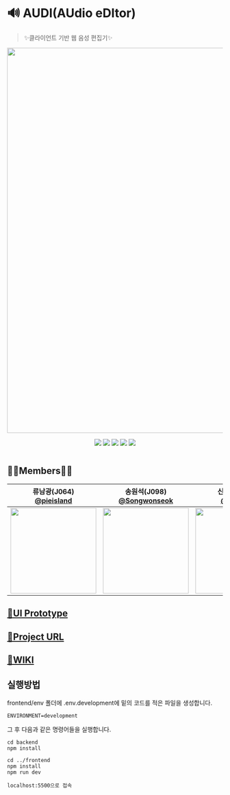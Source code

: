 # 🔊 AUDI(AUdio eDItor)
> ✨클라이언트 기반 웹 음성 편집기✨

<div style="width:100%; display:flex; flex-direction: column; justify-content:center; align-items: center;">
  <img src="https://ifh.cc/g/PIGVGZ.png" width=900/>
   <p align-"center">
    <img src="https://img.shields.io/badge/javascript-ES6+-yellow?logo=javascript"/>
    <img src="https://img.shields.io/badge/typescript-v4.0.2-blue?logo=typescript&logoColor=007ACC" />
    <img src="https://img.shields.io/badge/node.js-v15.2.1-green?logo=node.js"/>
    <img src="https://img.shields.io/badge/mysql-v5.7.32-blue?logo=mysql"/>
    <img src="https://img.shields.io/badge/SQLite-v3.33.0-003B57?logo=SQLite&logoColor=003B57"/>
   </p>
</div>

## 👩‍💻Members👨‍💻

|           류남광(J064)<br/>[@pieisland](https://github.com/pieisland)          | 송원석(J098)<br/>[@Songwonseok](https://github.com/Songwonseok) | 신우진(J104)<br/> [@wooojini](https://github.com/wooojini) | 최정은(J206)<br/> [@Jeongeun-Choi](https://github.com/Jeongeun-Choi)          |
| :----------------------------------------------------------: | :---------------------------------------------: | :-------------------------------------------------: | ----------------------------------------------------------- | 
| <img src="https://avatars2.githubusercontent.com/u/35261724?s=460&u=514bbf937b4638c75c39ea1c89b13f42241001da&v=4" width=200> | <img src="https://avatars3.githubusercontent.com/u/7006837?s=460&u=5b6e7c433169c0c7b4ca093bfd1dbae6dc998c0b&v=4" width=200>           | <img src="https://user-images.githubusercontent.com/32856129/99922657-0bf59700-2d75-11eb-94c0-50df40daffa0.jpg" width=200>          |<img src="https://avatars0.githubusercontent.com/u/55783203?s=460&u=20b5c88d7b77a6c81c1272e066ec34943daf0c92&v=4" width=200>  |

## [🎨UI Prototype](https://ovenapp.io/view/q5bGJWiAvVedUkqksVhGGjf8NpimvrDb/)

## [🎼Project URL](https://github.com/boostcamp-2020/Project14-A-Web-Audio-Editor)

## [🥝WIKI](https://github.com/boostcamp-2020/Project14-A-Web-Audio-Editor/wiki)

## 실행방법

frontend/env 폴더에 .env.development에 밑의 코드를 적은 파일을 생성합니다.
```
ENVIRONMENT=development
```
그 후 다음과 같은 명령어들을 실행합니다.
```
cd backend
npm install

cd ../frontend
npm install
npm run dev

localhost:5500으로 접속
```
